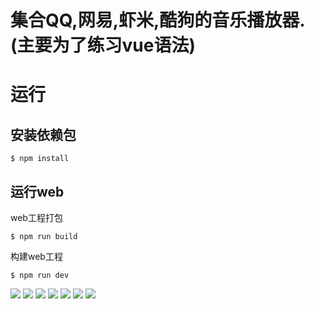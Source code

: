 
# 集合QQ,网易,虾米,酷狗的音乐播放器.(主要为了练习vue语法)

# 运行

## 安装依赖包

```
$ npm install
```

## 运行web

web工程打包

```
$ npm run build
```

构建web工程

```
$ npm run dev
```


![](https://github.com/chenfazhuan/allMusic/blob/master/img/pic1.png)
![](https://github.com/chenfazhuan/allMusic/blob/master/img/pic2.png)
![](https://github.com/chenfazhuan/allMusic/blob/master/img/pic3.png)
![](https://github.com/chenfazhuan/allMusic/blob/master/img/pic4.png)
![](https://github.com/chenfazhuan/allMusic/blob/master/img/pic5.png)
![](https://github.com/chenfazhuan/allMusic/blob/master/img/pic6.png)
![](https://github.com/chenfazhuan/allMusic/blob/master/img/pic7.png)


